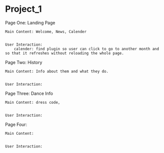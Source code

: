 # Project_1

Page One: Landing Page

	Main Content: Welcome, News, Calender


	User Interaction: 
		calender: find plugin so user can click to go to another month and so that it refreshes without reloading the whole page.



Page Two: History

	Main Content: Info about them and what they do.


	User Interaction:



Page Three: Dance Info

	Main Content: dress code, 


	User Interaction:



Page Four:

	Main Content:


	User Interaction:

